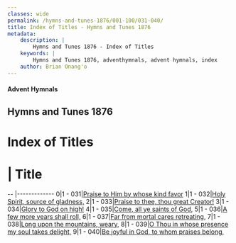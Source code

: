 ```yaml
---
classes: wide
permalink: /hymns-and-tunes-1876/001-100/031-040/
title: Index of Titles - Hymns and Tunes 1876
metadata:
    description: |
        Hymns and Tunes 1876 - Index of Titles
    keywords: |
        Hymns and Tunes 1876, adventhymnals, advent hymnals, index
    author: Brian Onang'o
---
```


#### Advent Hymnals

## Hymns and Tunes 1876

# Index of Titles
# | Title                        
-- |-------------
0|1 - 031|[Praise to Him by whose kind favor](/001-100/031-040/01.Praise-to-Him-by-whose-kind-favor)
1|1 - 032|[Holy Spirit, source of gladness,](/001-100/031-040/02.Holy-Spirit,-source-of-gladness,)
2|1 - 033|[Praise to thee, thou great Creator!](/001-100/031-040/03.Praise-to-thee,-thou-great-Creator!)
3|1 - 034|[Glory to God on high!](/001-100/031-040/04.Glory-to-God-on-high!)
4|1 - 035|[Come, all ye saints of God,](/001-100/031-040/05.Come,-all-ye-saints-of-God,)
5|1 - 036|[A few more years shall roll,](/001-100/031-040/06.A-few-more-years-shall-roll,)
6|1 - 037|[Far from mortal cares retreating,](/001-100/031-040/07.Far-from-mortal-cares-retreating,)
7|1 - 038|[Long upon the mountains, weary,](/001-100/031-040/08.Long-upon-the-mountains,-weary,)
8|1 - 039|[O Thou in whose presence my soul takes delight,](/001-100/031-040/09.O-Thou-in-whose-presence-my-soul-takes-delight,)
9|1 - 040|[Be joyful in God, to whom praises belong,](/001-100/031-040/10.Be-joyful-in-God,-to-whom-praises-belong,)